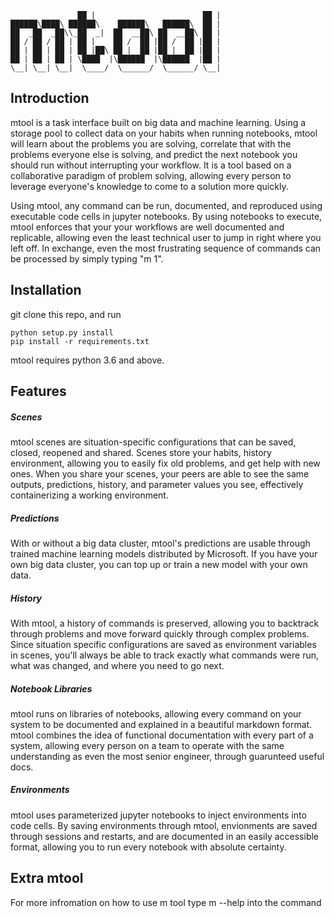 ```
               ██ |                        ██ |  
██████\████\ ██████\    ██████\   ██████\  ██ |  
██  _██  _██\\_██  _|  ██  __██\ ██  __██\ ██ |  
██ / ██ / ██ | ██ |    ██ /  ██ |██ /  ██ |██ |  
██ | ██ | ██ | ██ |██\ ██ |  ██ |██ |  ██ |██ |  
██ | ██ | ██ | \████  |\██████  |\██████  |██ |  
\__| \__| \__|  \____/  \______/  \______/ \__|
```

## Introduction
mtool is a task interface built on big data and machine learning. Using a storage pool to collect data on your habits when running notebooks, mtool will learn about the problems you are solving, correlate that with the problems everyone else is solving, and predict the next notebook you should run without interrupting your workflow. It is a tool based on a collaborative paradigm of problem solving, allowing every person to leverage everyone's knowledge to come to a solution more quickly.

Using mtool, any command can be run, documented, and reproduced using executable code cells in jupyter notebooks. By using notebooks to execute, mtool enforces that your your workflows are well documented and replicable, allowing even the least technical user to jump in right where you left off. In exchange, even the most frustrating sequence of commands can be processed by simply typing "m 1".

## Installation 
git clone this repo, and run 
``` 
python setup.py install
pip install -r requirements.txt
```
mtool requires python 3.6 and above.

## Features
##### Scenes
mtool scenes are situation-specific configurations that can be saved, closed, reopened and shared. Scenes store your habits, history environment, allowing you to easily fix old problems, and get help with new ones. When you share your scenes, your peers are able to see the same outputs, predictions, history, and parameter values you see, effectively containerizing a working environment.

##### Predictions 
With or without a big data cluster, mtool's predictions are usable through trained machine learning models distributed by Microsoft. If you have your own big data cluster, you can top up or train a new model with your own data.

##### History
With mtool, a history of commands is preserved, allowing you to backtrack through problems and move forward quickly through complex problems. Since situation specific configurations are saved as environment variables in scenes, you'll always be able to track exactly what commands were run, what was changed, and where you need to go next.

##### Notebook Libraries
mtool runs on libraries of notebooks, allowing every command on your system to be documented and explained in a beautiful markdown format. mtool combines the idea of functional documentation with every part of a system, allowing every person on a team to operate with the same understanding as even the most senior engineer, through guarunteed useful docs.

##### Environments
mtool uses parameterized jupyter notebooks to inject environments into code cells. By saving environments through mtool, envionments are saved through sessions and restarts, and are documented in an easily accessible format, allowing you to run every notebook with absolute certainty. 

## Extra mtool 
For more infromation on how to use m tool type m --help into the command 
